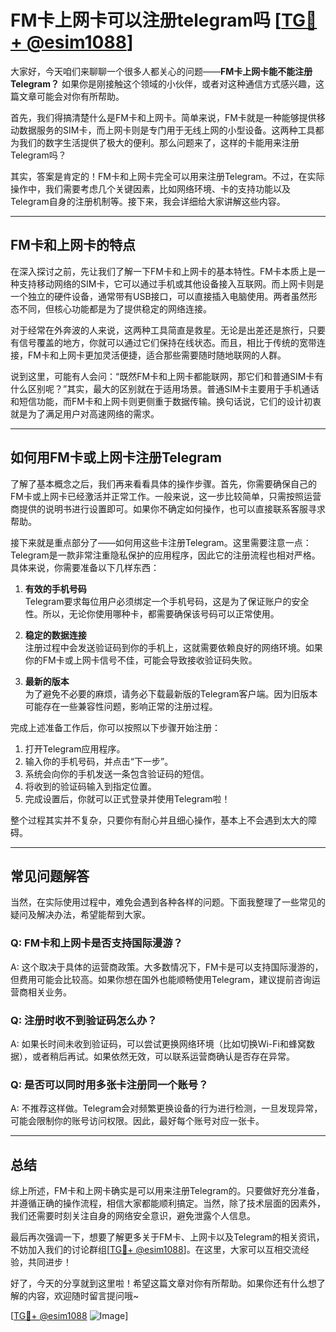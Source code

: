 # FM卡上网卡可以注册telegram吗 [[TG💪+ @esim1088](https://t.me/s/esim1088)]

大家好，今天咱们来聊聊一个很多人都关心的问题——**FM卡上网卡能不能注册Telegram？** 如果你是刚接触这个领域的小伙伴，或者对这种通信方式感兴趣，这篇文章可能会对你有所帮助。

首先，我们得搞清楚什么是FM卡和上网卡。简单来说，FM卡就是一种能够提供移动数据服务的SIM卡，而上网卡则是专门用于无线上网的小型设备。这两种工具都为我们的数字生活提供了极大的便利。那么问题来了，这样的卡能用来注册Telegram吗？

其实，答案是肯定的！FM卡和上网卡完全可以用来注册Telegram。不过，在实际操作中，我们需要考虑几个关键因素，比如网络环境、卡的支持功能以及Telegram自身的注册机制等。接下来，我会详细给大家讲解这些内容。

---

## **FM卡和上网卡的特点**

在深入探讨之前，先让我们了解一下FM卡和上网卡的基本特性。FM卡本质上是一种支持移动网络的SIM卡，它可以通过手机或其他设备接入互联网。而上网卡则是一个独立的硬件设备，通常带有USB接口，可以直接插入电脑使用。两者虽然形态不同，但核心功能都是为了提供稳定的网络连接。

对于经常在外奔波的人来说，这两种工具简直是救星。无论是出差还是旅行，只要有信号覆盖的地方，你就可以通过它们保持在线状态。而且，相比于传统的宽带连接，FM卡和上网卡更加灵活便捷，适合那些需要随时随地联网的人群。

说到这里，可能有人会问：“既然FM卡和上网卡都能联网，那它们和普通SIM卡有什么区别呢？”其实，最大的区别就在于适用场景。普通SIM卡主要用于手机通话和短信功能，而FM卡和上网卡则更侧重于数据传输。换句话说，它们的设计初衷就是为了满足用户对高速网络的需求。

---

## **如何用FM卡或上网卡注册Telegram**

了解了基本概念之后，我们再来看看具体的操作步骤。首先，你需要确保自己的FM卡或上网卡已经激活并正常工作。一般来说，这一步比较简单，只需按照运营商提供的说明书进行设置即可。如果你不确定如何操作，也可以直接联系客服寻求帮助。

接下来就是重点部分了——如何用这些卡注册Telegram。这里需要注意一点：Telegram是一款非常注重隐私保护的应用程序，因此它的注册流程也相对严格。具体来说，你需要准备以下几样东西：

1. **有效的手机号码**  
   Telegram要求每位用户必须绑定一个手机号码，这是为了保证账户的安全性。所以，无论你使用哪种卡，都需要确保该号码可以正常使用。

2. **稳定的数据连接**  
   注册过程中会发送验证码到你的手机上，这就需要依赖良好的网络环境。如果你的FM卡或上网卡信号不佳，可能会导致接收验证码失败。

3. **最新的版本**  
   为了避免不必要的麻烦，请务必下载最新版的Telegram客户端。因为旧版本可能存在一些兼容性问题，影响正常的注册过程。

完成上述准备工作后，你可以按照以下步骤开始注册：

1. 打开Telegram应用程序。
2. 输入你的手机号码，并点击“下一步”。
3. 系统会向你的手机发送一条包含验证码的短信。
4. 将收到的验证码输入到指定位置。
5. 完成设置后，你就可以正式登录并使用Telegram啦！

整个过程其实并不复杂，只要你有耐心并且细心操作，基本上不会遇到太大的障碍。

---

## **常见问题解答**

当然，在实际使用过程中，难免会遇到各种各样的问题。下面我整理了一些常见的疑问及解决办法，希望能帮到大家。

### **Q: FM卡和上网卡是否支持国际漫游？**
A: 这个取决于具体的运营商政策。大多数情况下，FM卡是可以支持国际漫游的，但费用可能会比较高。如果你想在国外也能顺畅使用Telegram，建议提前咨询运营商相关业务。

### **Q: 注册时收不到验证码怎么办？**
A: 如果长时间未收到验证码，可以尝试更换网络环境（比如切换Wi-Fi和蜂窝数据），或者稍后再试。如果依然无效，可以联系运营商确认是否存在异常。

### **Q: 是否可以同时用多张卡注册同一个账号？**
A: 不推荐这样做。Telegram会对频繁更换设备的行为进行检测，一旦发现异常，可能会限制你的账号访问权限。因此，最好每个账号对应一张卡。

---

## **总结**

综上所述，FM卡和上网卡确实是可以用来注册Telegram的。只要做好充分准备，并遵循正确的操作流程，相信大家都能顺利搞定。当然，除了技术层面的因素外，我们还需要时刻关注自身的网络安全意识，避免泄露个人信息。

最后再次强调一下，想要了解更多关于FM卡、上网卡以及Telegram的相关资讯，不妨加入我们的讨论群组[[TG💪+ @esim1088](https://t.me/s/esim1088)]。在这里，大家可以互相交流经验，共同进步！

好了，今天的分享就到这里啦！希望这篇文章对你有所帮助。如果你还有什么想了解的内容，欢迎随时留言提问哦~

[[TG💪+ @esim1088](https://t.me/s/esim1088) ![Image](https://i.postimg.cc/4NQfJmqS/Snipaste-2025-05-13-00-14-12.png)]